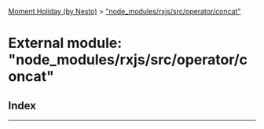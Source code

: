 [Moment Holiday (by Nesto)](../README.md) > ["node_modules/rxjs/src/operator/concat"](../modules/_node_modules_rxjs_src_operator_concat_.md)

# External module: "node_modules/rxjs/src/operator/concat"

## Index

---

